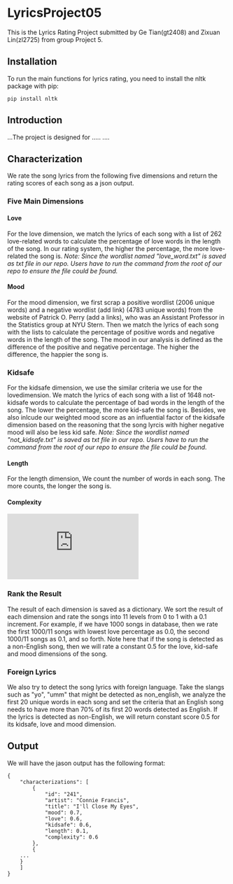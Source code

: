 # LyricsProject05
This is the Lyrics Rating Project submitted by Ge Tian(gt2408) and Zixuan Lin(zl2725) from group Project 5.

## Installation
To run the main functions for lyrics rating, you need to install the nltk package with pip:
```
pip install nltk
```

## Introduction
...The project is designed for .....
....


## Characterization
We rate the song lyrics from the following five dimensions and return the rating scores of each song as a json output.

### Five Main Dimensions
#### Love
For the love dimension, we match the lyrics of each song with a list of 262 love-related words to calculate the percentage of love words in the length of the song. In our rating system, the higher the percentage, the more love-related the song is. 
*Note: Since the wordlist named "love_word.txt" is saved as txt file in our repo. Users have to run the command from the root of our repo to ensure the file could be found.* 

#### Mood
For the mood dimension, we first scrap a positive wordlist (2006 unique words) and a negative wordlist (add link) (4783 unique words) from the website of Patrick O. Perry (add a links), who was an Assistant Professor in the Statistics group at NYU Stern. Then we match the lyrics of each song with the lists to calculate the percentage of positive words and negative words in the length of the song. The mood in our analysis is defined as the difference of the positive and negative percentage. The higher the difference, the happier the song is. 

### Kidsafe
For the kidsafe dimension, we use the similar criteria we use for the lovedimension. We match the lyrics of each song with a list of 1648 not-kidsafe words to calculate the percentage of bad words in the length of the song. The lower the percentage, the more kid-safe the song is. Besides, we also inlcude our weighted mood score as an influential factor of the kidsafe dimension based on the reasoning that the song lyrcis with higher negative mood will also be less kid safe.
*Note: Since the wordlist named "not_kidsafe.txt" is saved as txt file in our repo. Users have to run the command from the root of our repo to ensure the file could be found.*

#### Length
For the length dimension, We count the number of words in each song. The more counts, the longer the song is.

#### Complexity
![equation](https://latex.codecogs.com/gif.latex?Comp_%7Bs%7D%3D%20-%5Csum_%7Bi%7D%5E%7BN%7DP_%7Bi%7Dlog_%7B2%7D%7BP_%7Bi%7D%7D)

### Rank the Result
The result of each dimension is saved as a dictionary. We sort the result of each dimension and rate the songs into 11 levels from 0 to 1 with a 0.1 increment. For example, if we have 1000 songs in database, then we rate the first 1000/11 songs with lowest love percentage as 0.0, the second 1000/11 songs as 0.1, and so forth. Note here that if the song is detected as a non-English song, then we will rate a constant 0.5 for the love, kid-safe and mood dimensions of the song. 

### Foreign Lyrics
We also try to detect the song lyrics with foreign language. Take the slangs such as "yo", "umm" that might be detected as non_english, we analyze the first 20 unique words in each song and set the criteria that an English song needs to have more than 70% of its first 20 words detected as English. If the lyrics is detected as non-English, we will return constant score 0.5 for its kidsafe, love and mood dimension.

## Output
We will have the jason output has the following format:
```
{
    "characterizations": [
        {
            "id": "241",
            "artist": "Connie Francis",
            "title": "I'll Close My Eyes",
            "mood": 0.7,
            "love": 0.6,
            "kidsafe": 0.6,
            "length": 0.1,
            "complexity": 0.6
        },
        {
	...
	}
    ]
}
```





